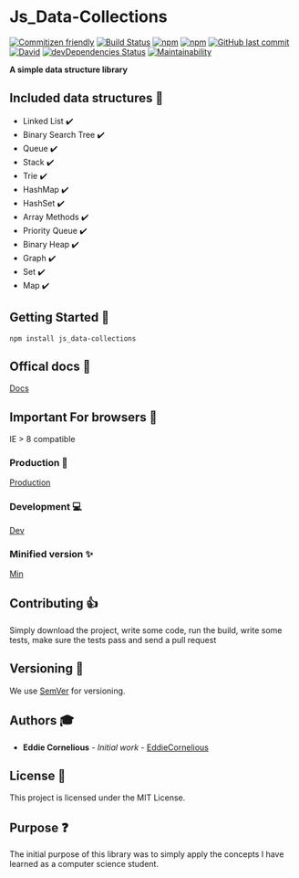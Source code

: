 # Js_Data-Collections

[![Commitizen friendly](https://img.shields.io/badge/commitizen-friendly-brightgreen.svg)](http://commitizen.github.io/cz-cli/)
[![Build Status](https://travis-ci.org/EddieCornelious/js_data-collections.svg?branch=master)](https://travis-ci.org/EddieCornelious/js_data-collections)
[![npm](https://img.shields.io/npm/v/js_data-collections.svg)](https://www.npmjs.com/package/js_data-collections)
[![npm](https://img.shields.io/npm/l/js_data-collections.svg)](https://npmjs.com/package/js_data-collections)
[![GitHub last commit](https://img.shields.io/github/last-commit/EddieCornelious/js_data-collections.svg)](https://github.com/EddieCornelious/js_data-collections)
[![David](https://img.shields.io/david/EddieCornelious/js_data-collections.svg)](https://david-dm.org/EddieCornelious/js_data-collections)
[![devDependencies Status](https://david-dm.org/EddieCornelious/js_data-collections/dev-status.svg)](https://david-dm.org/EddieCornelious/js_data-collections?type=dev)
[![Maintainability](https://api.codeclimate.com/v1/badges/a99a88d28ad37a79dbf6/maintainability)](https://codeclimate.com/github/EddieCornelious/js_data-collections/maintainability)

**A simple data structure library**

## Included data structures :hammer:

* Linked List :heavy_check_mark:
* Binary Search Tree :heavy_check_mark:
* Queue :heavy_check_mark:
* Stack :heavy_check_mark:
* Trie :heavy_check_mark:
* HashMap :heavy_check_mark:
* HashSet :heavy_check_mark:
* Array Methods :heavy_check_mark:
* Priority Queue :heavy_check_mark:
* Binary Heap :heavy_check_mark:
* Graph :heavy_check_mark:
* Set :heavy_check_mark:
* Map :heavy_check_mark:

## Getting Started :rocket:

```
npm install js_data-collections
```
## Offical docs :scroll:
[Docs](https://eddiecornelious.github.io/js_data-collections/)

## Important For browsers :trumpet:
IE > 8 compatible

### Production :ghost:

[Production](https://cdn.rawgit.com/EddieCornelious/js_data-collections/master/collections.js)

### Development :computer:

[Dev](https://rawgit.com/EddieCornelious/js_data-collections/master/collections.js)

### Minified version :sparkles:
[Min](https://cdn.rawgit.com/EddieCornelious/js_data-collections/master/collections.min.js)


## Contributing :thumbsup:

Simply download the project, write some code, run the build, write some tests, 
make sure the tests pass and send a pull request


## Versioning :punch:

We use [SemVer](http://semver.org/) for versioning.

## Authors :mortar_board:

* **Eddie Cornelious** - *Initial work* - [EddieCornelious](https://github.com/EddieCornelious)

## License :eyes:

This project is licensed under the MIT License.

## Purpose :question:

The initial purpose of this library was to simply apply the concepts I have 
learned as a computer science student.

